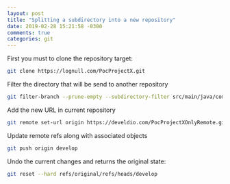 ```yaml
---
layout: post
title: "Splitting a subdirectory into a new repository"
date: 2019-02-28 15:21:58 -0300
comments: true
categories: git
---
```


First you must to clone the repository target: <!--more-->

```bash
git clone https://lognull.com/PocProjectX.git
```

Filter the directory that will be send to another repository

```bash
git filter-branch --prune-empty --subdirectory-filter src/main/java/com/develdio/poc/robot/remote/ develop
```

Add the new URL in current repository

```bash
git remote set-url origin https://develdio.com/PocProjectXOnlyRemote.git
```

Update remote refs along with associated objects

```bash
git push origin develop
```

Undo the current changes and returns the original state:

```bash
git reset --hard refs/original/refs/heads/develop
```
